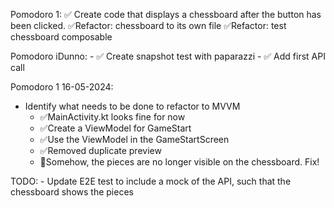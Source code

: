 Pomodoro 1:
✅ Create code that displays a chessboard after the button has been clicked.
    ✅Refactor: chessboard to its own file
    ✅Refactor: test chessboard composable

Pomodoro iDunno:
    - ✅ Create snapshot test with paparazzi
    - ✅ Add first API call

Pomodoro 1 16-05-2024:
- Identify what needs to be done to refactor to MVVM
  - ✅MainActivity.kt looks fine for now
  - ✅Create a ViewModel for GameStart
  - ✅Use the ViewModel in the GameStartScreen
  - ✅Removed duplicate preview
  - 🍅Somehow, the pieces are no longer visible on the chessboard. Fix!

TODO:
    - Update E2E test to include a mock of the API, such that the chessboard shows the pieces